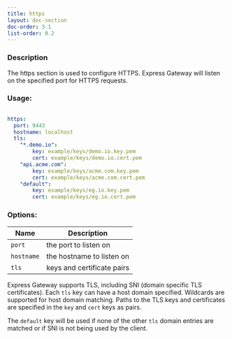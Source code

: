 ```yaml
---
title: https
layout: doc-section
doc-order: 3.1
list-order: 0.2
---
```


### Description

The https section is used to configure HTTPS. Express Gateway will listen on the specified port for HTTPS requests.

### Usage:

```yaml

https:
  port: 9443
  hostname: localhost
  tls:
    "*.demo.io":
        key: example/keys/demo.io.key.pem
        cert: example/keys/demo.io.cert.pem
    "api.acme.com":
        key: example/keys/acme.com.key.pem
        cert: example/keys/acme.com.cert.pem
    "default":
        key: example/keys/eg.io.key.pem
        cert: example/keys/eg.io.cert.pem

```

### Options:

| Name   | Description                |
|---     |---                         |
| `port` | the port to listen on      |
| `hostname` | the hostname to listen on |
| `tls`  | keys and certificate pairs |

Express Gateway supports TLS, including SNI (domain specific TLS certificates). Each `tls` key can have a host domain specified.  Wildcards are supported for host domain matching. Paths to the TLS keys and certificates are specified in the `key` and `cert` keys as pairs.

The `default` key will be used if none of the other `tls` domain entries are matched or if SNI is not being used by the client.


